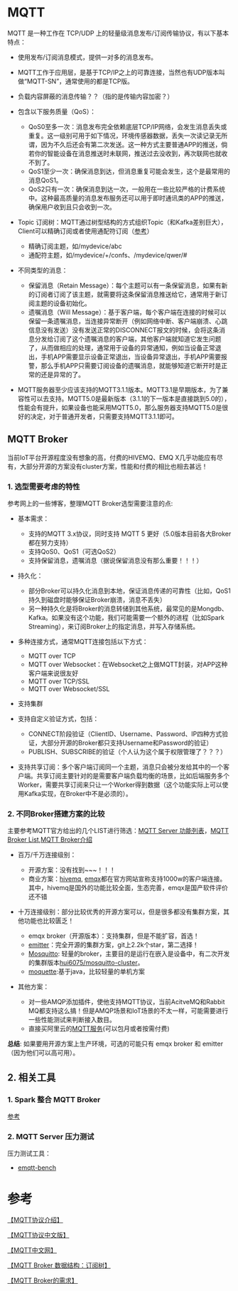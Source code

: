# MQTT

MQTT 是一种工作在 TCP/UDP 上的轻量级消息发布/订阅传输协议，有以下基本特点：

- 使用发布/订阅消息模式，提供一对多的消息发布。

- MQTT工作于应用层，是基于TCP/IP之上的可靠连接，当然也有UDP版本叫做“MQTT-SN”，通常使用的都是TCP版。

- 负载内容屏蔽的消息传输？？（指的是传输内容加密？）

- 包含以下服务质量（QoS）：

    - QoS0至多一次：消息发布完全依赖底层TCP/IP网络，会发生消息丢失或重复。这一级别可用于如下情况，环境传感器数据，丢失一次读记录无所谓，因为不久后还会有第二次发送。这一种方式主要普通APP的推送，倘若你的智能设备在消息推送时未联网，推送过去没收到，再次联网也就收不到了。
    - QoS1至少一次：确保消息到达，但消息重复可能会发生，这个是最常用的消息QoS1。
    - QoS2只有一次：确保消息到达一次，一般用在一些比较严格的计费系统中。这种最高质量的消息发布服务还可以用于即时通讯类的APP的推送，确保用户收到且只会收到一次。

- Topic 订阅树：MQTT通过树型结构的方式组织Topic（和Kafka差别巨大），Client可以精确订阅或者使用通配符订阅（[参考](http://www.bewindoweb.com/268.html)）
    
    - 精确订阅主题，如/mydevice/abc
    - 通配符主题，如/mydevice/+/confs、/mydevice/qwer/#

- 不同类型的消息：

    - 保留消息（Retain Message）：每个主题可以有一条保留消息，如果有新的订阅者订阅了该主题，就需要将这条保留消息推送给它，通常用于新订阅主题的设备初始化。
    - 遗嘱消息（Will Message）：基于客户端，每个客户端在连接的时候可以保留一条遗嘱消息，当连接异常断开（例如网络中断、客户端崩溃、心跳信息没有发送）没有发送正常的DISCONNECT报文的时候，会将这条消息分发给订阅了这个遗嘱消息的客户端，其他客户端就知道它发生问题了，从而做相应的处理，通常用于设备的异常通知，例如当设备正常退出，手机APP需要显示设备正常退出，当设备异常退出，手机APP需要报警，那么手机APP只需要订阅设备的遗嘱消息，就能够知道它断开时是正常的还是异常的了。

- MQTT服务器至少应该支持的MQTT3.1.1版本。MQTT3.1是早期版本，为了兼容性可以去支持。MQTT5.0是最新版本（3.1.1的下一版本是直接跳到5.0的），性能会有提升，如果设备也能采用MQTT5.0，那么服务器支持MQTT5.0是很好的决定，对于普通开发者，只需要支持MQTT3.1.1即可。

## MQTT Broker

当前IoT平台开源程度没有想象的高，付费的HIVEMQ、EMQ X几乎功能应有尽有，大部分开源的方案没有cluster方案，性能和付费的相比也相去甚远！

### 1. 选型需要考虑的特性

参考网上的一些博客，整理MQTT Broker选型需要注意的点:

- 基本需求：
    
    - 支持的MQTT 3.x协议，同时支持 MQTT 5 更好（5.0版本目前各大Broker都在努力支持）
    - 支持QoS0、QoS1（可选QoS2）
    - 支持保留消息，遗嘱消息（据说保留消息没有那么重要！！！）

- 持久化：
    
    - 部分Broker可以持久化消息到本地，保证消息传递的可靠性（比如，QoS1 持久到磁盘时能够保证Broker崩溃，消息不丢失）
    - 另一种持久化是将Broker的消息转储到其他系统，最常见的是Mongdb、Kafka。如果没有这个功能，我们可能需要一个额外的进程（比如Spark Streaming），来订阅Broker上的指定消息，并写入存储系统。

- 多种连接方式，通常MQTT连接包括以下方式：

    - MQTT over TCP
    - MQTT over Websocket：在Websocket之上做MQTT封装，对APP这种客户端来说很友好
    - MQTT over TCP/SSL
    - MQTT over Websocket/SSL

- 支持集群

- 支持自定义验证方式，包括：

    - CONNECT阶段验证（ClientID、Username、Password、IP四种方式验证，大部分开源的Broker都只支持Username和Password的验证）
    - PUBLISH、SUBSCRIBE的验证（个人认为这个属于权限管理了？？？）

- 支持共享订阅：多个客户端订阅同一个主题，消息只会被分发给其中的一个客户端。共享订阅主要针对的是需要客户端负载均衡的场景，比如后端服务多个Worker，需要共享订阅来只让一个Worker得到数据（这个功能实际上可以使用Kafka实现，在Broker中不是必须的）。

### 2. 不同Broker搭建方案的比较

主要参考MQTT官方给出的几个LIST进行筛选：[MQTT Server 功能列表](https://github.com/mqtt/mqtt.github.io/wiki/server-support)，[MQTT Broker List](https://github.com/mqtt/mqtt.github.io/wiki/brokers),[MQTT Broker介绍](https://github.com/mqtt/mqtt.github.io/wiki/servers)

- 百万/千万连接级别：

    - 开源方案：没有找到~~~！！！
    - 商业方案：[hivemq](https://www.hivemq.com/), [emqx](https://www.emqx.io/cn/)都在官方网站宣称支持1000w的客户端连接。其中，hivemq是国外的功能比较全面，生态完善，emqx是国产软件评价还不错

- 十万连接级别：部分比较优秀的开源方案可以，但是很多都没有集群方案，其他功能也比较匮乏！

    - emqx broker（开源版本）：支持集群，但是不能扩容，首选！
    - [emitter](https://github.com/emitter-io/emitter)：完全开源的集群方案，git上2.2k个star，第二选择！
    - [Mosquitto](https://mosquitto.org/): 轻量的broker，主要目的是运行在嵌入是设备中，有二次开发的集群版本[hui6075/mosquitto-cluster](https://github.com/hui6075/mosquitto-cluster)。
    - [moquette](https://moquette-io.github.io/moquette/):基于java，比较轻量的单机方案

- 其他方案：
    
    - 对一些AMQP添加插件，使他支持MQTT协议，当前AcitveMQ和Rabbit MQ都支持这么搞！但是AMQP场景和IoT场景的不太一样，可能需要进行一些性能测试来判断接入数目。
    - 直接买阿里云的[MQTT服务](https://cn.aliyun.com/product/mq4iot)(可以包月或者按需付费)


**总结**: 如果要用开源方案上生产环境，可选的可能只有 emqx broker 和 emitter （因为他们可以高可用）。


## 2. 相关工具

### 1. Spark 整合 MQTT Broker

[参考](http://bahir.apache.org/docs/spark/current/spark-sql-streaming-mqtt/)

### 2. MQTT Server 压力测试

压力测试工具：

- [emqtt-bench](https://github.com/emqx/emqtt-bench)



# 参考

[【MQTT协议介绍】](https://www.runoob.com/w3cnote/mqtt-intro.html)

[【MQTT协议中文版】](https://mcxiaoke.gitbooks.io/mqtt-cn/content/mqtt/01-Introduction.html)

[【MQTT中文网】](http://mqtt.p2hp.com/)

[【MQTT Broker 数据结构：订阅树】](http://www.bewindoweb.com/268.html)

[【MQTT Broker的需求】](http://www.bewindoweb.com/244.html)